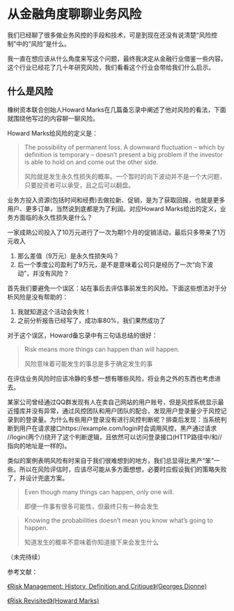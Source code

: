 # 从金融角度聊聊业务风险

我们已经聊了很多做业务风控的手段和技术，可是到现在还没有说清楚“风险控制”中的“风险”是什么。

我一直在想应该从什么角度来写这个问题，最终我决定从金融行业借鉴一些内容。这个行业已经花了几十年研究风险，我们看看这个行业会带给我们什么启示。

## 什么是风险

橡树资本联合创始人Howard Marks在几篇备忘录中阐述了他对风险的看法，下面就围绕他写过的内容聊一聊风险。

Howard Marks给风险的定义是：
>The possibility of permanent loss. A downward fluctuation – which by definition is temporary – doesn’t present a big problem if the investor is able to hold on and come out the other side.
>
>风险就是发生永久性损失的概率。一个暂时的向下波动并不是一个大问题，只要投资者可以承受，且之后可以翻盘。

业务方投入资源(包括时间和经费)去做拉新、促销，是为了获取回报，也就是更多用户、更多订单，当然说到底都是为了利润。对应Howard Marks给出的定义，业务方面临的永久性损失是什么？

一家成熟公司投入了10万元进行了一次为期1个月的促销活动，最后只多带来了1万元收入
1. 那么差值（9万元）是永久性损失吗？
2. 后一个季度公司盈利了9万元，是不是意味着公司只是经历了一次“向下波动”，并没有风险？

首先我们要避免一个误区：站在事后去评估事前发生的风险。下面这些想法对于分析风险是没有帮助的：

1. 我就知道这个活动会失败！
2. 之前分析报告已经写了，成功率80%，我们果然成功了

对于这个误区，Howard备忘录中有三句话总结的很好：

>Risk means more things can happen than will happen.
>
>风险意味着可能发生的事总是多于确定发生的事

在评估业务风险时应该冷静的多想一想有哪些风险，将业务之外的东西也考虑进去。

某家公司曾经通过QQ群发现有人在卖自己网站的用户账号，但是风控系统显示最近撞库并没有异常，通过风控团队和用户团队的配合，发现用户登录量少于风控记录到的登录量。为什么有些用户登录没有进行风控判断呢？排查后发现：当系统判断到用户在请求接口https://example.com/login时会调用风控，黑产通过请求 //login(两个/)绕开了这个判断逻辑，且依然可以访问登录接口(HTTP路径中/和//指向的地址是一样的)。

类似的案例表明风险有时来自于我们很难想到的地方，我们总显得比黑产“笨”一些。所以在风险评估时，应该尽可能从多方面想想，必要时应假设我们的策略失败了，并设计兜底方案。

>Even though many things can happen, only one will.
>
>即便一件事有很多可能性，但最终只有一种会发生

>Knowing the probabilities doesn’t mean you know what’s going to happen.
>
>知道发生的概率不意味着你知道接下来会发生什么

（未完待续）


参考文献：

[《Risk Management: History, Definition and Critique》(Georges Dionne)](https://www.cirrelt.ca/DocumentsTravail/CIRRELT-2013-17.pdf)

[《Risk Revisited》(Howard Marks)](https://www.oaktreecapital.com/docs/default-source/memos/2014-09-03-risk-revisited.pdf)
